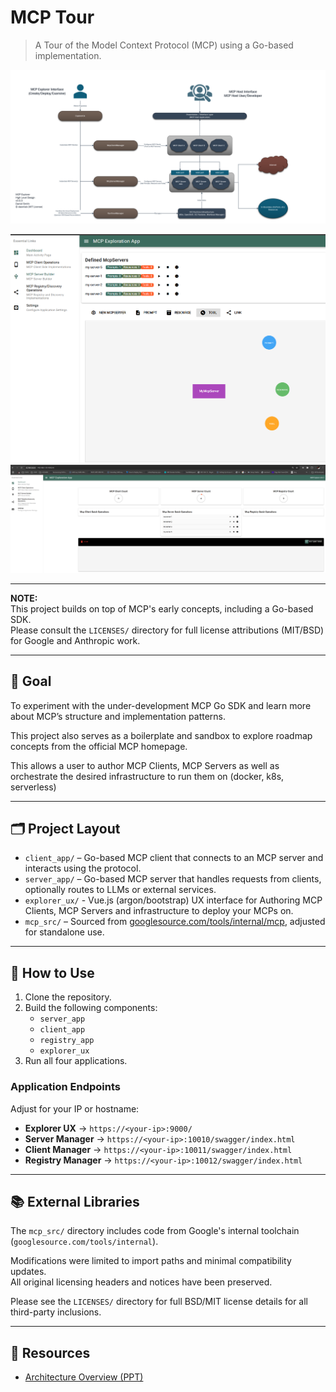 # MCP Tour

> A Tour of the Model Context Protocol (MCP) using a Go-based implementation.

![MCP Architecture](resources/mcp-explorer-architecture.png)


![UX Preview](resources/mcp-explorer-ux-2.png)
![UX Preview](resources/mcp-explorer-ux-1.png)

---

**NOTE:**  
This project builds on top of MCP's early concepts, including a Go-based SDK.  
Please consult the `LICENSES/` directory for full license attributions (MIT/BSD) for Google and Anthropic work.

---

## 🎯 Goal

To experiment with the under-development MCP Go SDK and learn more about MCP’s structure and implementation patterns.

This project also serves as a boilerplate and sandbox to explore roadmap concepts from the official MCP homepage.

This allows a user to author MCP Clients, MCP Servers as well as orchestrate the desired infrastructure to run them on (docker, k8s, serverless) 

---

## 🗂 Project Layout

- `client_app/` – Go-based MCP client that connects to an MCP server and interacts using the protocol.
- `server_app/` – Go-based MCP server that handles requests from clients, optionally routes to LLMs or external services.
- `explorer_ux/` - Vue.js (argon/bootstrap) UX interface for Authoring MCP Clients, MCP Servers and infrastructure to deploy your MCPs on.
- `mcp_src/` – Sourced from [googlesource.com/tools/internal/mcp](https://go.googlesource.com/tools/internal/mcp), adjusted for standalone use.

---

## 🚀 How to Use

1. Clone the repository.
2. Build the following components:
   - `server_app`
   - `client_app`
   - `registry_app`
   - `explorer_ux`
3. Run all four applications.

### Application Endpoints

Adjust for your IP or hostname:

- **Explorer UX** → `https://<your-ip>:9000/`
- **Server Manager** → `https://<your-ip>:10010/swagger/index.html`
- **Client Manager** → `https://<your-ip>:10011/swagger/index.html`
- **Registry Manager** → `https://<your-ip>:10012/swagger/index.html`

---

## 📚 External Libraries

The `mcp_src/` directory includes code from Google's internal toolchain (`googlesource.com/tools/internal`).

Modifications were limited to import paths and minimal compatibility updates.  
All original licensing headers and notices have been preserved.

Please see the `LICENSES/` directory for full BSD/MIT license details for all third-party inclusions.

---

## 📁 Resources

- [Architecture Overview (PPT)](resources/mcp-tour-architecture.pptx)
